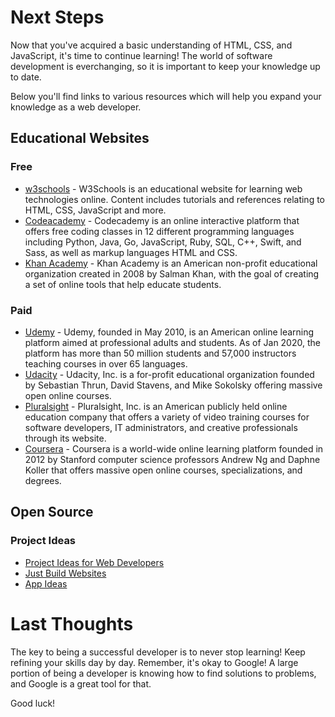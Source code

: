 # Next Steps
Now that you've acquired a basic understanding of HTML, CSS, and JavaScript, it's time to continue learning! The world of software development is everchanging, so it is important to keep your knowledge up to date. 

Below you'll find links to various resources which will help you expand your knowledge as a web developer.

## Educational Websites
### Free
* [w3schools](https://w3schools.com/) - W3Schools is an educational website for learning web technologies online. Content includes tutorials and references relating to HTML, CSS, JavaScript and more.
* [Codeacademy](https://codeacademy.com/) - Codecademy is an online interactive platform that offers free coding classes in 12 different programming languages including Python, Java, Go, JavaScript, Ruby, SQL, C++, Swift, and Sass, as well as markup languages HTML and CSS.
* [Khan Academy](https://khanacademy.org/) - Khan Academy is an American non-profit educational organization created in 2008 by Salman Khan, with the goal of creating a set of online tools that help educate students. 

### Paid
* [Udemy](https://udemy.com/) - Udemy, founded in May 2010, is an American online learning platform aimed at professional adults and students. As of Jan 2020, the platform has more than 50 million students and 57,000 instructors teaching courses in over 65 languages.
* [Udacity](https://udacity.com/) - Udacity, Inc. is a for-profit educational organization founded by Sebastian Thrun, David Stavens, and Mike Sokolsky offering massive open online courses.
* [Pluralsight](https://pluralsight.com/) - Pluralsight, Inc. is an American publicly held online education company that offers a variety of video training courses for software developers, IT administrators, and creative professionals through its website.
* [Coursera](https://coursera.org/) - Coursera is a world-wide online learning platform founded in 2012 by Stanford computer science professors Andrew Ng and Daphne Koller that offers massive open online courses, specializations, and degrees. 

## Open Source 
### Project Ideas
* [Project Ideas for Web Developers](https://github.com/RealToughCandy/project-ideas-for-web-developers)
* [Just Build Websites](https://github.com/melanierichards/just-build-websites)
* [App Ideas](https://github.com/florinpop17/app-ideas)

# Last Thoughts
The key to being a successful developer is to never stop learning! Keep refining your skills day by day. Remember, it's okay to Google! A large portion of being a developer is knowing how to find solutions to problems, and Google is a great tool for that. 

Good luck!
